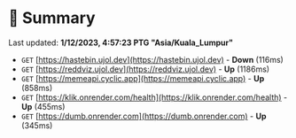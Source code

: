 # 📖 Summary
Last updated: **1/12/2023, 4:57:23 PTG "Asia/Kuala_Lumpur"**

- `GET` [https://hastebin.ujol.dev](https://hastebin.ujol.dev) - **Down** (116ms)
- `GET` [https://reddviz.ujol.dev](https://reddviz.ujol.dev) - **Up** (1186ms)
- `GET` [https://memeapi.cyclic.app](https://memeapi.cyclic.app) - **Up** (858ms)
- `GET` [https://klik.onrender.com/health](https://klik.onrender.com/health) - **Up** (455ms)
- `GET` [https://dumb.onrender.com](https://dumb.onrender.com) - **Up** (345ms)
